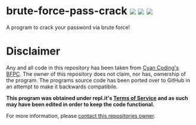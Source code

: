 # brute-force-pass-crack ![](https://img.shields.io/badge/License-MIT-blue.svg) ![](https://img.shields.io/codeclimate/maintainability/rbstrachan/brute-force-pass-crack.svg) ![](https://img.shields.io/github/issues/rbstrachan/brute-force-pass-crack.svg)

A program to crack your password via brute force!

# Disclaimer
Any and all code in this repository has been taken from [Cyan Coding's BFPC](https://repl.it/@CyanCoding/Brute-Force-Password-Cracker). The owner of this repository does not claim, nor has, ownership of the program. The programs source code has been ported over to GitHub in an attempt to make it backwards compatibile.

**This program was obtained under repl.it's [Terms of Service](https://repl.it/site/terms) and as such may have been edited in order to keep the code functional.**

For more information, please [contact this repositories owner](mailto:rossbstrachan@gmail.com).
